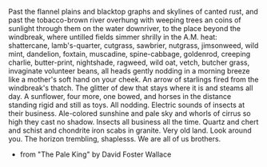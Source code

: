 Past the flannel plains and blacktop graphs and skylines of canted rust, and past the tobacco-brown river overhung with weeping trees an coins of sunlight through them on the water downriver, to the place beyond the windbreak, where untilled fields simmer shrilly in the A.M. heat: shattercane, lamb's-quarter, cutgrass, sawbrier, nutgrass, jimsonweed, wild mint, dandelion, foxtain, muscadine, spine-cabbage, goldenrod, creeping charlie, butter-print, nightshade, ragweed, wild oat, vetch, butcher grass, invaginate volunteer beans, all heads gently nodding in a morning breeze like a mother's soft hand on your cheek. An arrow of starlings fired from the windbreak's thatch. The glitter of dew that stays where it is and steams all day.  A sunflower, four more, one bowed, and horses in the distance standing rigid and still as toys.  All nodding. Electric sounds of insects at their business. Ale-colored sunshine and pale sky and whorls of cirrus so high they cast no shadow. Insects all business all the time.  Quartz and chert and schist and chondrite iron scabs in granite. Very old land. Look around you. The horizon trembling, shaplesss. We are all of us brothers.

- from "The Pale King" by David Foster Wallace

